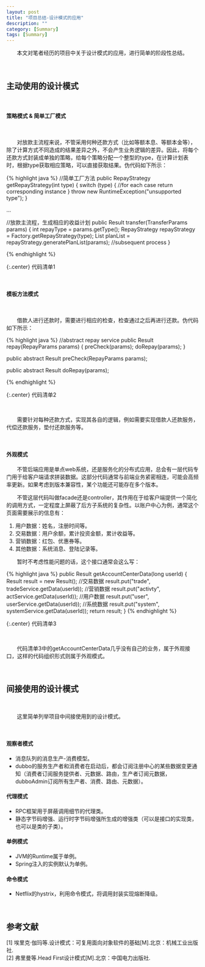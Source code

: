 ```yaml
---
layout: post
title: "项目总结-设计模式的应用"
description: ""
category: [Summary]
tags: [Summary]
---
```

<link rel="stylesheet" href="{{ site.baseurl }}/css/pygments.css">

&#160; &#160; &#160; &#160;本文对笔者经历的项目中关于设计模式的应用，进行简单的阶段性总结。

<br>

## 主动使用的设计模式

<br>

#### 策略模式 & 简单工厂模式

<br>

&#160; &#160; &#160; &#160;对放款主流程来说，不管采用何种还款方式（比如等额本息、等额本金等），除了计算方式不同造成的结果差异之外，不会产生业务逻辑的差异。因此，将每个还款方式封装成单独的策略，给每个策略分配一个整型的type，在计算计划表时，根据type获取相应策略，可以直接获取结果。伪代码如下所示：

{% highlight java %}
//简单工厂方法
public RepayStrategy getRepayStrategy(int type) {
    switch (type) {
        //for each case return corresponding instance
    }
    throw new RuntimeException("unsupported type");
}

...

//放款主流程，生成相应的收益计划
public Result transfer(TransferParams params) {
    int repayType = params.getType();
    RepayStrategy repayStrategy = Factory.getRepayStrategy(type);
    List<Plan> planList = repayStrategy.generatePlanList(params);
    //subsequent process
}

{% endhighlight %}

{:.center}
代码清单1

<!-- more -->

<br>

#### 模板方法模式 

<br>

&#160; &#160; &#160; &#160;借款人进行还款时，需要进行相应的检查，检查通过之后再进行还款。伪代码如下所示：

{% highlight java %}
//abstract repay service
public Result repay(RepayParams params) {
    preCheck(params);
    doRepay(params);
}

public abstract Result preCheck(RepayParams params);

public abstract Result doRepay(params);

{% endhighlight %}

{:.center}
代码清单2

<br>

&#160; &#160; &#160; &#160;需要针对每种还款方式，实现其各自的逻辑，例如需要实现借款人还款服务，代偿还款服务，垫付还款服务等。

<br>

#### 外观模式

&#160; &#160; &#160; &#160;不管后端应用是单点web系统，还是服务化的分布式应用，总会有一层代码专门用于给客户端请求拼装数据。这部分代码通常与前端业务紧密相连，可能会高频率更新。如果考虑到版本兼容性，某个功能还可能存在多个版本。

&#160; &#160; &#160; &#160;不管这层代码叫做facade还是controller，其作用在于给客户端提供一个简化的调用方式，一定程度上屏蔽了后方子系统的复杂性。以账户中心为例，通常这个页面需要展示的信息有：

1. 用户数据：姓名，注册时间等。
2. 交易数据：用户余额，累计投资金额，累计收益等。
3. 营销数据：红包、优惠券等。
4. 其他数据：系统消息、登陆记录等。

&#160; &#160; &#160; &#160;暂时不考虑性能问题的话，这个接口通常会这么写：

{% highlight java %}
public Result getAccountCenterData(long userId) {
    Result result = new Result();
    //交易数据
    result.put("trade", tradeService.getData(userId));
    //营销数据
    result.put("activty", actService.getData(userId));
    //用户数据
    result.put("user", userService.getData(userId));
    //系统数据
    result.put("system", systemService.getData(userId));
    return result;
}
{% endhighlight %}

{:.center}
代码清单3

<br>

&#160; &#160; &#160; &#160;代码清单3中的getAccountCenterData几乎没有自己的业务，属于外观接口，这样的代码组织形式则属于外观模式。

<br>

## 间接使用的设计模式

<br>

&#160; &#160; &#160; &#160;这里简单列举项目中间接使用到的设计模式。

<br>

#### 观察者模式

* 消息队列的消息生产-消费模型。
* dubbo的服务生产者和消费者在启动后，都会订阅注册中心的某些数据变更通知（消费者订阅服务提供者、元数据、路由，生产者订阅元数据，dubboAdmin订阅所有生产者、消费、路由、元数据）。

#### 代理模式

* RPC框架用于屏蔽调用细节的代理类。
* 静态字节码增强、运行时字节码增强所生成的增强类（可以是接口的实现类，也可以是类的子类）。

#### 单例模式

* JVM的Runtime属于单例。
* Spring注入的实例默认为单例。

#### 命令模式

* Netflix的hystrix，利用命令模式，将调用封装实现熔断降级。

<br>

## 参考文献

[1] 埃里克·伽玛等.设计模式：可复用面向对象软件的基础[M].北京：机械工业出版社. <br>
[2] 弗里曼等.Head First设计模式[M].北京：中国电力出版社.